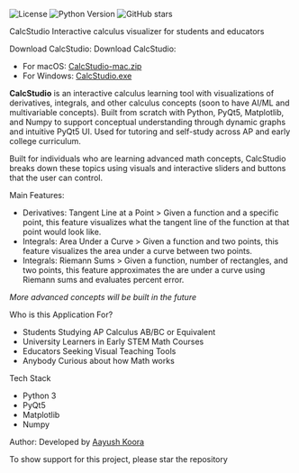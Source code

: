 ![License](https://img.shields.io/github/license/AayushKoora/CalcStudio)
![Python Version](https://img.shields.io/badge/python-3.10-blue)
![GitHub stars](https://img.shields.io/github/stars/AayushKoora/CalcStudio?style=social)

CalcStudio
Interactive calculus visualizer for students and educators

Download CalcStudio:
Download CalcStudio:
- For macOS: [CalcStudio-mac.zip](https://github.com/AayushKoora/CalcStudio/releases/download/v.1.0/CalcStudio-mac.zip)
- For Windows: [CalcStudio.exe](https://github.com/AayushKoora/CalcStudio/releases/download/v.1.0/CalcStudio.exe)

**CalcStudio** is an interactive calculus learning tool with visualizations of derivatives, integrals, and other calculus concepts (soon to have AI/ML and multivariable concepts). Built from scratch with Python, PyQt5, Matplotlib, and Numpy to support conceptual understanding through dynamic graphs and intuitive PyQt5 UI. Used for tutoring and self-study across AP and early college curriculum.

Built for individuals who are learning advanced math concepts, CalcStudio breaks down these topics using visuals and interactive sliders and buttons that the user can control.

Main Features:
  - Derivatives: Tangent Line at a Point > Given a function and a specific point, this feature visualizes what the tangent line of the function at that point would look like.
  - Integrals: Area Under a Curve > Given a function and two points, this feature visualizes the area under a curve between two points.
  - Integrals: Riemann Sums > Given a function, number of rectangles, and two points, this feature approximates the are under a curve using Riemann sums and evaluates percent error.

*More advanced concepts will be built in the future*

Who is this Application For?
- Students Studying AP Calculus AB/BC or Equivalent
- University Learners in Early STEM Math Courses
- Educators Seeking Visual Teaching Tools
- Anybody Curious about how Math works

Tech Stack
- Python 3
- PyQt5
- Matplotlib
- Numpy

Author:
Developed by [Aayush Koora](https://github.com/AayushKoora)

To show support for this project, please star the repository
